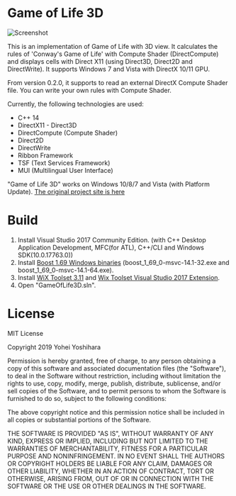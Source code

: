 Game of Life 3D
===============
![Screenshot](/screenshots/screenshot_small1.png?raw=true "screenshot")

This is an implementation of Game of Life with 3D view. It calculates the rules of 'Conway's Game of Life' with Compute Shader (DirectCompute) and displays cells with Direct X11 (using Direct3D, Direct2D and DirectWrite). It supports Windows 7 and Vista with DirectX 10/11 GPU.

From version 0.2.0, it supports to read an external DirectX Compute Shader file. You can write your own rules with Compute Shader.

Currently, the following technologies are used:

- C++ 14
- DirectX11 - Direct3D
- DirectCompute (Compute Shader)
- Direct2D
- DirectWrite
- Ribbon Framework
- TSF (Text Services Framework)
- MUI (Multilingual User Interface)

"Game of Life 3D" works on Windows 10/8/7 and Vista (with Platform Update).
[The original project site is here](http://gameoflife3d.codeplex.com/)

# Build

1. Install Visual Studio 2017 Community Edition. (with C++ Desktop Application Development, MFC(for ATL), C++/CLI and Windows SDK(10.0.17763.0))
2. Install [Boost 1.69 Windows binaries](https://sourceforge.net/projects/boost/files/boost-binaries/1.69.0/)
   (boost_1_69_0-msvc-14.1-32.exe and boost_1_69_0-msvc-14.1-64.exe).
3. Install [WiX Toolset 3.11](http://wixtoolset.org/) and [Wix Toolset Visual Studio 2017 Extension](https://marketplace.visualstudio.com/items?itemName=RobMensching.WixToolsetVisualStudio2017Extension).
4. Open "GameOfLife3D.sln".

# License

MIT License

Copyright 2019 Yohei Yoshihara

Permission is hereby granted, free of charge, to any person obtaining a copy of this software and associated documentation files (the "Software"), to deal in the Software without restriction, including without limitation the rights to use, copy, modify, merge, publish, distribute, sublicense, and/or sell copies of the Software, and to permit persons to whom the Software is furnished to do so, subject to the following conditions:

The above copyright notice and this permission notice shall be included in all copies or substantial portions of the Software.

THE SOFTWARE IS PROVIDED "AS IS", WITHOUT WARRANTY OF ANY KIND, EXPRESS OR IMPLIED, INCLUDING BUT NOT LIMITED TO THE WARRANTIES OF MERCHANTABILITY, FITNESS FOR A PARTICULAR PURPOSE AND NONINFRINGEMENT. IN NO EVENT SHALL THE AUTHORS OR COPYRIGHT HOLDERS BE LIABLE FOR ANY CLAIM, DAMAGES OR OTHER LIABILITY, WHETHER IN AN ACTION OF CONTRACT, TORT OR OTHERWISE, ARISING FROM, OUT OF OR IN CONNECTION WITH THE SOFTWARE OR THE USE OR OTHER DEALINGS IN THE SOFTWARE.
